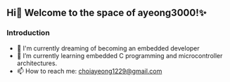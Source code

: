 ## Hi👋 Welcome to the space of ayeong3000!✨
### Introduction
- 🔭 I'm currently dreaming of becoming an embedded developer
- 🌱 I’m currently learning embedded C programming and microcontroller architectures.
- 📫 How to reach me: choiayeong1229@gmail.com

  
<!--
**ayeong3000/ayeong3000** is a ✨ _special_ ✨ repository because its `README.md` (this file) appears on your GitHub profile.

Here are some ideas to get you started:

- 🔭 I’m currently working on ...
- 🌱 I’m currently learning ...
- 👯 I’m looking to collaborate on ...
- 🤔 I’m looking for help with ...
- 💬 Ask me about ...
- 📫 How to reach me: ...
- 😄 Pronouns: ...
- ⚡ Fun fact: ...
-->
